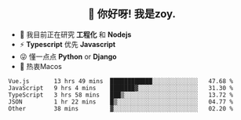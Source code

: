 <h2 align="center">👋 你好呀! 我是zoy.</h2>

- 🌱 我目前正在研究 **工程化** 和 **Nodejs**
- ⚡ **Typescript** 优先 **Javascript**
- 😜 懂一点点 **Python** or **Django**
- 🚀 热衷Macos





<!--
**l-zoy/l-zoy** is a ✨ _special_ ✨ repository because its `README.md` (this file) appears on your GitHub profile.

Here are some ideas to get you started:

- 🔭 I’m currently working on ...
- 🌱 I’m currently learning ...
- 👯 I’m looking to collaborate on ...
- 🤔 I’m looking for help with ...
- 💬 Ask me about ...
- 📫 How to reach me: ...
- 😄 Pronouns: ...
- ⚡ Fun fact: ...
-->

<!--START_SECTION:waka-->
```text
Vue.js       13 hrs 49 mins  ████████████░░░░░░░░░░░░░   47.68 % 
JavaScript   9 hrs 4 mins    ███████▓░░░░░░░░░░░░░░░░░   31.30 % 
TypeScript   3 hrs 58 mins   ███▒░░░░░░░░░░░░░░░░░░░░░   13.72 % 
JSON         1 hr 22 mins    █▒░░░░░░░░░░░░░░░░░░░░░░░   04.77 % 
Other        38 mins         ▓░░░░░░░░░░░░░░░░░░░░░░░░   02.20 % 
```
<!--END_SECTION:waka-->
